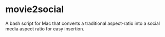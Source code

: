 # movie2social
A bash script for Mac that converts a traditional aspect-ratio into a social media aspect ratio for easy insertion.
